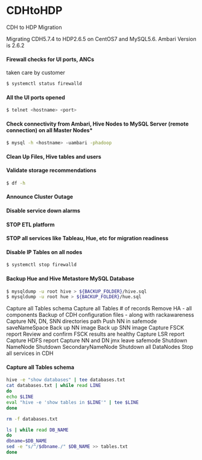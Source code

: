 # CDHtoHDP
CDH to HDP Migration

Migrating CDH5.7.4 to HDP2.6.5 on CentOS7 and MySQL5.6. Ambari Version is 2.6.2

#### Firewall checks for UI ports, ANCs
taken care by customer
```bash
$ systemctl status firewalld
```
#### All the UI ports opened
```bash
$ telnet <hostname> <port> 
```
#### Check connectivity from Ambari, Hive Nodes to MySQL Server (remote connection) on all Master Nodes*
```bash
$ mysql -h <hostname> -uambari -phadoop
```
#### Clean Up Files, Hive tables and users

#### Validate storage recommendations
```bash
$ df -h
```

#### Announce Cluster Outage
#### Disable service down alarms
#### STOP ETL platform
#### STOP all services like Tableau, Hue, etc for migration readiness
#### Disable IP Tables on all nodes
```bash
$ systemctl stop firewalld
```
#### Backup Hue and Hive Metastore MySQL Database 
```bash
$ mysqldump -u root hive > ${BACKUP_FOLDER}/hive.sql
$ mysqldump -u root hue > ${BACKUP_FOLDER}/hue.sql
```

Capture all Tables schema
Capture all Tables # of records
Remove HA - all components
Backup of CDH configuration files - along with rackawareness
Capture NN, DN, SNN directories path
Push NN in safemode
saveNameSpace
Back up NN image
Back up SNN image
Capture FSCK report 
Review and confirm FSCK results are healthy
Capture LSR report
Capture HDFS report
Capture NN and DN jmx
leave safemode
Shutdown NameNode
Shutdown SecondaryNameNode
Shutdown all DataNodes
Stop all services in CDH



#### Capture all Tables schema
```bash
hive -e "show databases" | tee databases.txt
cat databases.txt | while read LINE
do
echo $LINE
eval "hive -e 'show tables in $LINE'" | tee $LINE
done

rm -f databases.txt

ls | while read DB_NAME
do
dbname=$DB_NAME
sed -e "s/^/$dbname./" $DB_NAME >> tables.txt
done

```



